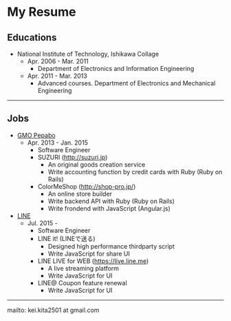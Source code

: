 # My Resume

## Educations

- National Institute of Technology, Ishikawa Collage
  - Apr. 2006 - Mar. 2011
      * Department of Electronics and Information Engineering
  - Apr. 2011 - Mar. 2013
      * Advanced courses. Department of Electronics and Mechanical Engineering

---

## Jobs

- [GMO Pepabo](https://pepabo.com/)
  - Apr. 2013 - Jan. 2015
      * Software Engineer
      * SUZURI (http://suzuri.jp)
          - An original goods creation service
          - Write accounting function by credit cards with Ruby (Ruby on Rails)
      * ColorMeShop (http://shop-pro.jp/)
          - An online store builder
          - Write backend API with Ruby (Ruby on Rails)
          - Write frondend with JavaScript (Angular.js)
- [LINE](http://linecorp.com/)
  - Jul. 2015 -
      * Software Engineer
      * LINE it! (LINEで送る)
          - Designed high performance thirdparty script
          - Write JavaScript for share UI
      * LINE LIVE for WEB (https://live.line.me)
          - A live streaming platform
          - Write JavaScript for UI
      * LINE@ Coupon feature renewal
          - Write JavaScript for UI

---

mailto: kei.kita2501 at gmail.com
